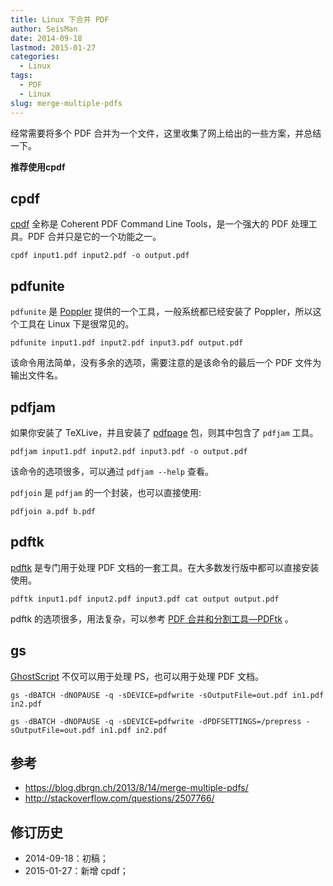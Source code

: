 ```yaml
---
title: Linux 下合并 PDF
author: SeisMan
date: 2014-09-18
lastmod: 2015-01-27
categories:
  - Linux
tags:
  - PDF
  - Linux
slug: merge-multiple-pdfs
---
```


经常需要将多个 PDF 合并为一个文件，这里收集了网上给出的一些方案，并总结一下。

**推荐使用cpdf**

<!--more-->

## cpdf

[cpdf](http://community.coherentpdf.com/) 全称是 Coherent PDF Command Line
Tools，是一个强大的 PDF 处理工具。PDF 合并只是它的一个功能之一。

    cpdf input1.pdf input2.pdf -o output.pdf

## pdfunite

`pdfunite` 是 [Poppler](http://poppler.freedesktop.org) 提供的一个工具，一般系统都已经安装了 Poppler，所以这个工具在 Linux 下是很常见的。

    pdfunite input1.pdf input2.pdf input3.pdf output.pdf

该命令用法简单，没有多余的选项，需要注意的是该命令的最后一个 PDF 文件为输出文件名。

## pdfjam

如果你安装了 TeXLive，并且安装了 [pdfpage](http://www.ctan.org/tex-archive/macros/latex/contrib/pdfpages/) 包，则其中包含了 `pdfjam` 工具。

    pdfjam input1.pdf input2.pdf input3.pdf -o output.pdf

该命令的选项很多，可以通过 `pdfjam --help` 查看。

`pdfjoin` 是 `pdfjam` 的一个封装，也可以直接使用:

    pdfjoin a.pdf b.pdf

## pdftk

[pdftk](https://www.pdflabs.com/tools/pdftk-the-pdf-toolkit/) 是专门用于处理 PDF 文档的一套工具。在大多数发行版中都可以直接安装使用。

    pdftk input1.pdf input2.pdf input3.pdf cat output output.pdf

pdftk 的选项很多，用法复杂，可以参考 [PDF 合并和分割工具—PDFtk](/pdftk/) 。

## gs

[GhostScript](http://www.ghostscript.com) 不仅可以用于处理 PS，也可以用于处理 PDF 文档。

    gs -dBATCH -dNOPAUSE -q -sDEVICE=pdfwrite -sOutputFile=out.pdf in1.pdf in2.pdf

    gs -dBATCH -dNOPAUSE -q -sDEVICE=pdfwrite -dPDFSETTINGS=/prepress -sOutputFile=out.pdf in1.pdf in2.pdf

## 参考

- <https://blog.dbrgn.ch/2013/8/14/merge-multiple-pdfs/>
- <http://stackoverflow.com/questions/2507766/>

## 修订历史

-   2014-09-18：初稿；
-   2015-01-27：新增 cpdf；
